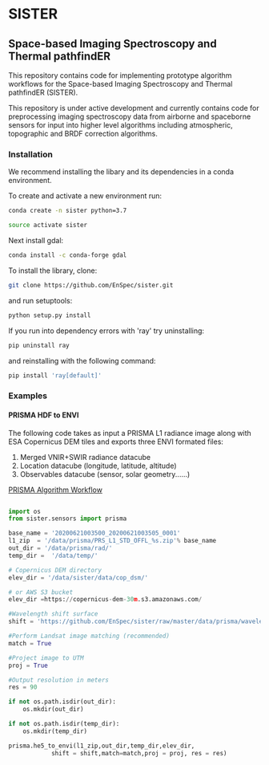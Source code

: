 # SISTER
## Space-based Imaging Spectroscopy and Thermal pathfindER

This repository contains code for implementing prototype algorithm workflows
for the Space-based Imaging Spectroscopy and Thermal pathfindER (SISTER).

This repository is under active development and currently contains
code for preprocessing imaging spectroscopy data from airborne and spaceborne
sensors for input into higher level algorithms including atmospheric, topographic
and BRDF correction algorithms.

### Installation
We recommend installing the libary and its dependencies in a conda environment.

To create and activate a new environment run:
```bash
conda create -n sister python=3.7

source activate sister
```

Next install gdal:
```bash
conda install -c conda-forge gdal
```

To install the library, clone:
```bash
git clone https://github.com/EnSpec/sister.git
```
and run setuptools:
```bash
python setup.py install
```

If you run into dependency errors with 'ray' try uninstalling:
```bash
pip uninstall ray
```
and reinstalling with the following command:
```bash
pip install 'ray[default]'
```

### Examples

#### PRISMA HDF to ENVI

The following code takes as input a PRISMA L1 radiance image along with ESA Copernicus DEM tiles and exports
three ENVI formated files:
1. Merged VNIR+SWIR radiance datacube
2. Location datacube (longitude, latitude, altitude)
3. Observables datacube (sensor, solar geometry......)

[PRISMA Algorithm Workflow](https://raw.githubusercontent.com/EnSpec/sister/master/figures/prisma_workflow.svg)

```python

import os
from sister.sensors import prisma

base_name = '20200621003500_20200621003505_0001'
l1_zip  = '/data/prisma/PRS_L1_STD_OFFL_%s.zip'% base_name
out_dir = '/data/prisma/rad/'
temp_dir =  '/data/temp/'

# Copernicus DEM directory
elev_dir = '/data/sister/data/cop_dsm/'

# or AWS S3 bucket
elev_dir =https://copernicus-dem-30m.s3.amazonaws.com/

#Wavelength shift surface
shift = 'https://github.com/EnSpec/sister/raw/master/data/prisma/wavelength_shift/PRISMA_20200721104249_20200721104253_0001_wavelength_shift_surface'

#Perform Landsat image matching (recommended)
match = True

#Project image to UTM
proj = True

#Output resolution in meters
res = 90

if not os.path.isdir(out_dir):
    os.mkdir(out_dir)

if not os.path.isdir(temp_dir):
    os.mkdir(temp_dir)

prisma.he5_to_envi(l1_zip,out_dir,temp_dir,elev_dir,
            shift = shift,match=match,proj = proj, res = res)

```
